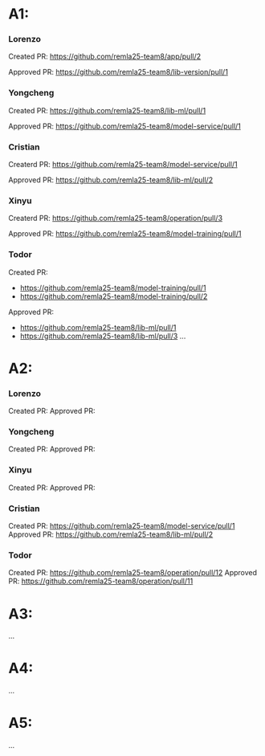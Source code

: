 # A1:

### Lorenzo

Created PR: https://github.com/remla25-team8/app/pull/2

Approved PR: https://github.com/remla25-team8/lib-version/pull/1

### Yongcheng

Created PR: https://github.com/remla25-team8/lib-ml/pull/1

Approved PR: https://github.com/remla25-team8/model-service/pull/1

### Cristian

Createrd PR: https://github.com/remla25-team8/model-service/pull/1

Approved PR: https://github.com/remla25-team8/lib-ml/pull/2

### Xinyu

Createrd PR: https://github.com/remla25-team8/operation/pull/3 

Approved PR: https://github.com/remla25-team8/model-training/pull/1

### Todor

Created PR: 
- https://github.com/remla25-team8/model-training/pull/1 
- https://github.com/remla25-team8/model-training/pull/2

Approved PR: 
- https://github.com/remla25-team8/lib-ml/pull/1
- https://github.com/remla25-team8/lib-ml/pull/3
...

# A2:
### Lorenzo

Created PR:
Approved PR:

### Yongcheng

Created PR:
Approved PR:

### Xinyu

Created PR:
Approved PR:

### Cristian

Created PR: https://github.com/remla25-team8/model-service/pull/1
Approved PR: https://github.com/remla25-team8/lib-ml/pull/2

### Todor

Created PR: https://github.com/remla25-team8/operation/pull/12
Approved PR: https://github.com/remla25-team8/operation/pull/11

# A3:
...

# A4:
...

# A5:
...